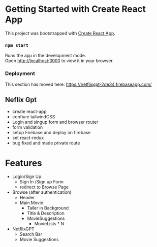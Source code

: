 # Getting Started with Create React App

This project was bootstrapped with [Create React App](https://github.com/facebook/create-react-app).

### `npm start`

Runs the app in the development mode.\
Open [http://localhost:3000](http://localhost:3000) to view it in your browser.

### Deployment

This section has moved here: https://netflixgpt-2de34.firebaseapp.com/

## Neflix Gpt

- create react-app
- confiure tailwindCSS
- Login and singup form and browser router
- form validation
- setup Firebase and deploy on firebase
- set react-redux
- bug fixed and made private route

# Features

- Login/Sign Up
  - Sign In /Sign up Form
  - redirect to Browse Page
- Browse (after authentication)
  - Header
  - Main Movie
    - Tailer in Background
    - Title & Description
    - MovieSuggestions
      - MovieLists \* N
- NetflixGPT
  - Search Bar
  - Movie Suggestions
